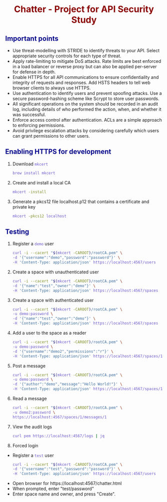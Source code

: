 # Chatter - Project for API Security Study

<style>
    h1 {
        color: DarkRed;
        text-align: center;
    }
    h2 {
        color: DarkBlue;
    }
    h3 {
        color: DarkGreen;
    }
    h4 {
        color: DarkMagenta;
    }
    strong {
        color: Maroon;
    }
    em {
        color: Maroon;
    }
    img {
        display: block;
        margin-left: auto;
        margin-right: auto
    }
    code {
        color: SlateBlue;
    }
    mark {
        background-color:GoldenRod;
    }
</style>

## Important points

- Use threat-modelling with STRIDE to identify threats to your API. Select appropriate security controls for each type of threat.
- Apply rate-limiting to mitigate DoS attacks. Rate limits are best enforced in a load balancer or reverse proxy but can also be applied per-server for defense in depth.
- Enable HTTPS for all API communications to ensure confidentiality and integrity of requests and responses. Add HSTS headers to tell web browser clients to always use HTTPS.
- Use authentication to identify users and prevent spoofing attacks. Use a secure password-hashing scheme like Scrypt to store user passwords.
- All significant operations on the system should be recorded in an audit log, including details of who performed the action, when, and whether it was successful.
- Enforce access control after authentication. ACLs are a simple approach to enforcing permissions.
- Avoid privilege escalation attacks by considering carefully which users can grant permissions to other users.


## Enabling HTTPS for development

1. Download `mkcert`
    ```bash
    brew install mkcert
    ```
2. Create and install a local CA
   ```bash
   mkcert -install
   ```
3. Generate a pkcs12 file localhost.p12 that contains a certificate and private key 
    ```bash
    mkcert -pkcs12 localhost
    ```
## Testing

1. Register a `demo` user
    ```bash
    curl -i --cacert "$(mkcert -CAROOT)/rootCA.pem" \
    -d '{"username":"demo","password":"password"}' \
    -H 'Content-Type: application/json' https://localhost:4567/users
    ```
2. Create a space with unauthenticated user
    ```bash
    curl -i --cacert "$(mkcert -CAROOT)/rootCA.pem" \
    -d '{"name":"test","owner":"demo"}' \
    -H 'Content-Type: application/json' https://localhost:4567/spaces
    ```
3. Create a space with authenticated user
    ```bash
    curl -i --cacert "$(mkcert -CAROOT)/rootCA.pem" \
    -u demo:password \
    -d '{"name":"test","owner":"demo"}' \
    -H 'Content-Type: application/json' https://localhost:4567/spaces
    ```
4. Add a user to the space as a reader
    ```bash
    curl -i --cacert "$(mkcert -CAROOT)/rootCA.pem" \
    -u demo:password \
    -d '{"username":"demo2","permissions":"r"}' \
    -H 'Content-Type: application/json' https://localhost:4567/spaces/1/members
    ```
5. Post a message
    ```bash
    curl -i --cacert "$(mkcert -CAROOT)/rootCA.pem" \
    -u demo:password \
    -d '{"author":"demo","message":"Hello World!"}' \
    -H 'Content-Type: application/json' https://localhost:4567/spaces/1/messages
    ```
6. Read a message
    ```bash
    curl -i --cacert "$(mkcert -CAROOT)/rootCA.pem" \
    -u demo2:password \
    https://localhost:4567/spaces/1/messages/1
    ```
7. View the audit logs
    ```bash
    curl pem https://localhost:4567/logs | jq
    ```
8. Forced login

  - Register a `test` user
    ```bash
    curl -i --cacert "$(mkcert -CAROOT)/rootCA.pem" \
    -d '{"username":"test","password":"password"}' \
    -H 'Content-Type: application/json' https://localhost:4567/users
    ```
  - Open browser for https://localhost:4567/chatter.html
  - When prompted, enter "test/password"
  - Enter space name and owner, and press "Create".
